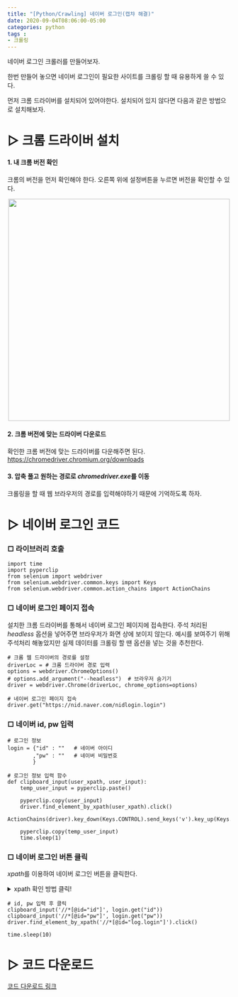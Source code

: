 ```yaml
---
title: "[Python/Crawling] 네이버 로그인(캡챠 해결)"
date: 2020-09-04T08:06:00-05:00
categories: python
tags :
- 크롤링
---
```


네이버 로그인 크롤러를 만들어보자.

한번 만들어 놓으면 네이버 로그인이 필요한 사이트를 크롤링 할 때 유용하게 쓸 수 있다. 

먼저 크롬 드라이버를 설치되어 있어야한다. 설치되어 있지 않다면 다음과 같은 방법으로 설치해보자.

# ▷ 크롬 드라이버 설치
#### 1. 내 크롬 버전 확인    
크롬의 버전을 먼저 확인해야 한다. 오른쪽 위에 설정버튼을 누르면 버전을 확인할 수 있다.
<p align="center">
        <img src="https://raw.githubusercontent.com/riverKangg/riverkangg.github.io/master/_posts/image/2020-09-04-crawling-크롬드라이버확인.png" width=500>
</p>

#### 2. 크롬 버전에 맞는 드라이버 다운로드    
확인한 크롬 버전에 맞는 드라이버를 다운해주면 된다.   
<https://chromedriver.chromium.org/downloads>

#### 3. 압축 풀고 원하는 경로로 *chromedriver.exe*를 이동   
크롤링을 할 때 웹 브라우저의 경로를 입력해야하기 때문에 기억하도록 하자.


# ▷ 네이버 로그인 코드
### □ 라이브러리 호출
```{Python}
import time
import pyperclip
from selenium import webdriver
from selenium.webdriver.common.keys import Keys
from selenium.webdriver.common.action_chains import ActionChains
```
### □ 네이버 로그인 페이지 접속
설치한 크롬 드라이버를 통해서 네이버 로그인 페이지에 접속한다. 주석 처리된 *headless* 옵션을 넣어주면 브라우저가 화면 상에 보이지 않는다. 예시를 보여주기 위해 주석처리 해놓았지만 실제 데이터를 크롤링 할 땐 옵션을 넣는 것을 추천한다.
```{Python}
# 크롬 웹 드라이버의 경로를 설정
driverLoc = # 크롬 드라이버 경로 입력
options = webdriver.ChromeOptions()
# options.add_argument("--headless")  # 브라우저 숨기기
driver = webdriver.Chrome(driverLoc, chrome_options=options)

# 네이버 로그인 페이지 접속
driver.get("https://nid.naver.com/nidlogin.login")
```

### □ 네이버 id, pw 입력
```{Python}
# 로그인 정보
login = {"id" : ""   # 네이버 아이디
        ,"pw" : ""   # 네이버 비밀번호
        }

# 로그인 정보 입력 함수
def clipboard_input(user_xpath, user_input):
    temp_user_input = pyperclip.paste()

    pyperclip.copy(user_input)
    driver.find_element_by_xpath(user_xpath).click()
    ActionChains(driver).key_down(Keys.CONTROL).send_keys('v').key_up(Keys.CONTROL).perform()

    pyperclip.copy(temp_user_input)
    time.sleep(1)
```

### □ 네이버 로그인 버튼 클릭
*xpath*를 이용하여 네이버 로그인 버튼을 클릭한다.

<details markdown="1">
<summary>xpath 확인 방법 클릭!</summary>
<br>
크롬에서 ```F12```를 누르면 다음과 같은 화면을 볼 수 있다.  
<br>
<br>
<p align="center">
        <img src="https://raw.githubusercontent.com/riverKangg/riverkangg.github.io/master/_posts/image/2020-09-04-crawling-1naverLogin-fig2.png" width=900>
</p>

1. 페이지 구성요소를 확인할 수 있는 도구를 선택한다.

2. 클릭하고 싶은 요소을 누른다.     

3. 클릭하고 싶은 요소에 대한 html에서 마우스 우클릭해서 다음과 같이 xpath를 복사할 수 있다.     

<p align="center">
        <img src="https://raw.githubusercontent.com/riverKangg/riverkangg.github.io/master/_posts/image/2020-09-04-crawling-1naverLogin-fig3.png" width=400>
</p>
</details>



```{Python}
# id, pw 입력 후 클릭
clipboard_input('//*[@id="id"]', login.get("id"))
clipboard_input('//*[@id="pw"]', login.get("pw"))
driver.find_element_by_xpath('//*[@id="log.login"]').click()

time.sleep(10)
```

# ▷ 코드 다운로드
[코드 다운로드 링크](https://github.com/riverKangg/riverkangg.github.io/blob/master/code/2020-09-04-crawling-1login.py/)
